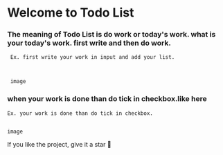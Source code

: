 # Welcome to Todo List

### The meaning of Todo List is do work or today's work. what is your today's work. first write and then do work.

     Ex. first write your work in input and add your list.



     image

### when your work is done than do tick in checkbox.like here

    Ex. your work is done than do tick in checkbox.


    image

If you like the project, give it a star 🌟


